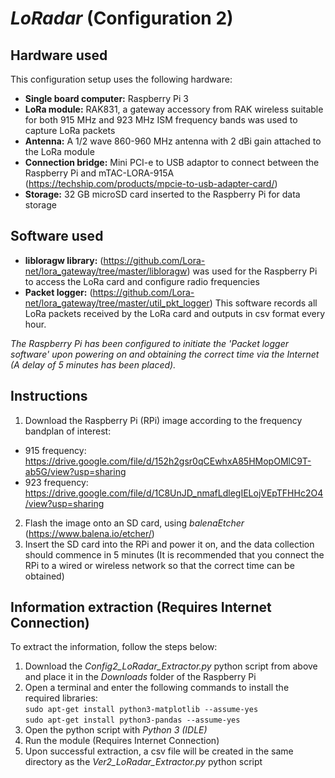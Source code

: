 # _LoRadar_ (Configuration 2)

## Hardware used
This configuration setup uses the following hardware:
- **Single board computer:** Raspberry Pi 3
- **LoRa module:** RAK831, a gateway accessory from RAK wireless suitable for both 915 MHz and 923 MHz ISM frequency bands was used to capture LoRa packets
- **Antenna:** A 1/2 wave 860-960 MHz antenna with 2 dBi gain attached to the LoRa module
- **Connection bridge:** Mini PCI-e to USB adaptor to connect between the Raspberry Pi and mTAC-LORA-915A (https://techship.com/products/mpcie-to-usb-adapter-card/)
- **Storage:** 32 GB microSD card inserted to the Raspberry Pi for data storage

## Software used
- **libloragw library:** (https://github.com/Lora-net/lora_gateway/tree/master/libloragw) was used for the Raspberry Pi to access the LoRa card and configure radio frequencies
- **Packet logger:** (https://github.com/Lora-net/lora_gateway/tree/master/util_pkt_logger) This software records all LoRa packets received by the LoRa card and outputs in csv format every hour.

*The Raspberry Pi has been configured to initiate the 'Packet logger software' upon powering on and obtaining the correct time via the Internet (A delay of 5 minutes has been placed).*

## Instructions
1) Download the Raspberry Pi (RPi) image according to the frequency bandplan of interest:  
- 915 frequency: https://drive.google.com/file/d/152h2gsr0qCEwhxA85HMopOMlC9T-ab5G/view?usp=sharing
- 923 frequency: https://drive.google.com/file/d/1C8UnJD_nmafLdlegIELojVEpTFHHc2O4/view?usp=sharing
2) Flash the image onto an SD card, using _balenaEtcher_ (https://www.balena.io/etcher/)
3) Insert the SD card into the RPi and power it on, and the data collection should commence in 5 minutes (It is recommended that you connect the RPi to a wired or wireless network so that the correct time can be obtained)

## Information extraction (Requires Internet Connection)
To extract the information, follow the steps below:
1) Download the _Config2\_LoRadar\_Extractor.py_ python script from above and place it in the _Downloads_ folder of the Raspberry Pi
2) Open a terminal and enter the following commands to install the required libraries:  
`sudo apt-get install python3-matplotlib --assume-yes`  
`sudo apt-get install python3-pandas --assume-yes`
3) Open the python script with _Python 3 (IDLE)_
4) Run the module (Requires Internet Connection)
5) Upon successful extraction, a csv file will be created in the same directory as the _Ver2\_LoRadar\_Extractor.py_ python script
